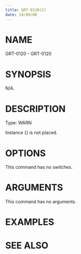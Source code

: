 ```yaml
---
title: GRT-0120(2)
date: 24/09/08
---
```


# NAME

GRT-0120 - GRT-0120

# SYNOPSIS

N/A.

# DESCRIPTION

Type: WARN

Instance {} is not placed.

# OPTIONS

This command has no switches.

# ARGUMENTS

This command has no arguments.

# EXAMPLES

# SEE ALSO
